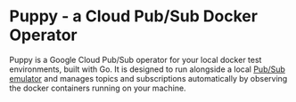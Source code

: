 # Puppy - a Cloud Pub/Sub Docker Operator

Puppy is a Google Cloud Pub/Sub operator for your local docker test environments, built with Go. It is designed to run alongside a local [Pub/Sub emulator](https://cloud.google.com/pubsub/docs/emulator) and manages topics and subscriptions automatically by observing the docker containers running on your machine.